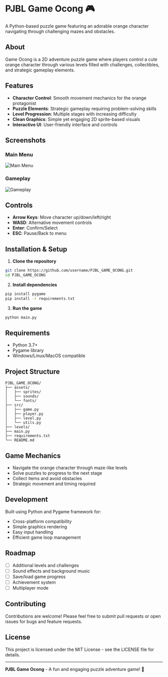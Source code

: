 # PJBL Game Ocong 🎮

A Python-based puzzle game featuring an adorable orange character navigating through challenging mazes and obstacles.

## About

Game Ocong is a 2D adventure puzzle game where players control a cute orange character through various levels filled with challenges, collectibles, and strategic gameplay elements.

## Features

- **Character Control**: Smooth movement mechanics for the orange protagonist
- **Puzzle Elements**: Strategic gameplay requiring problem-solving skills
- **Level Progression**: Multiple stages with increasing difficulty
- **Clean Graphics**: Simple yet engaging 2D sprite-based visuals
- **Interactive UI**: User-friendly interface and controls

## Screenshots

### Main Menu
![Main Menu](https://github.com/user-attachments/assets/69bda1d7-962a-4854-b948-585f977323f2)

### Gameplay
![Gameplay](https://github.com/user-attachments/assets/706cb5ee-33e4-4e15-9906-b5514c6f2c8c)

## Controls

- **Arrow Keys**: Move character up/down/left/right
- **WASD**: Alternative movement controls
- **Enter**: Confirm/Select
- **ESC**: Pause/Back to menu

## Installation & Setup

1. **Clone the repository**
```bash
git clone https://github.com/username/PJBL_GAME_OCONG.git
cd PJBL_GAME_OCONG
```

2. **Install dependencies**
```bash
pip install pygame
pip install -r requirements.txt
```

3. **Run the game**
```bash
python main.py
```

## Requirements

- Python 3.7+
- Pygame library
- Windows/Linux/MacOS compatible

## Project Structure

```
PJBL_GAME_OCONG/
├── assets/
│   ├── sprites/
│   ├── sounds/
│   └── fonts/
├── src/
│   ├── game.py
│   ├── player.py
│   ├── level.py
│   └── utils.py
├── levels/
├── main.py
├── requirements.txt
└── README.md
```

## Game Mechanics

- Navigate the orange character through maze-like levels
- Solve puzzles to progress to the next stage
- Collect items and avoid obstacles
- Strategic movement and timing required

## Development

Built using Python and Pygame framework for:
- Cross-platform compatibility
- Simple graphics rendering
- Easy input handling
- Efficient game loop management

## Roadmap

- [ ] Additional levels and challenges
- [ ] Sound effects and background music
- [ ] Save/load game progress
- [ ] Achievement system
- [ ] Multiplayer mode

## Contributing

Contributions are welcome! Please feel free to submit pull requests or open issues for bugs and feature requests.

## License

This project is licensed under the MIT License - see the LICENSE file for details.

---

**PJBL Game Ocong** - A fun and engaging puzzle adventure game! 🍊
